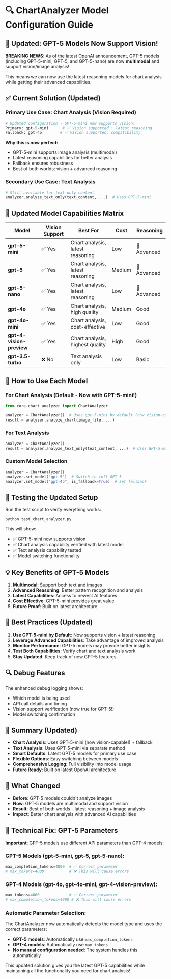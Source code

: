 # 🔍 ChartAnalyzer Model Configuration Guide

## 🎯 **Updated: GPT-5 Models Now Support Vision!**

**BREAKING NEWS**: As of the latest OpenAI announcement, GPT-5 models (including GPT-5-mini, GPT-5, and GPT-5-nano) are now **multimodal** and support vision/image analysis!

This means we can now use the latest reasoning models for chart analysis while getting their advanced capabilities.

## ✅ **Current Solution (Updated)**

### **Primary Use Case: Chart Analysis (Vision Required)**
```python
# Updated configuration - GPT-5-mini now supports vision!
Primary: gpt-5-mini      # ✅ Vision supported + latest reasoning
Fallback: gpt-4o        # ✅ Vision supported, compatibility
```

**Why this is now perfect:**
- GPT-5-mini supports image analysis (multimodal)
- Latest reasoning capabilities for better analysis
- Fallback ensures robustness
- Best of both worlds: vision + advanced reasoning

### **Secondary Use Case: Text Analysis**
```python
# Still available for text-only content
analyzer.analyze_text_only(text_content, ...)  # Uses GPT-5-mini
```

## 🔧 **Updated Model Capabilities Matrix**

| Model | Vision Support | Best For | Cost | Reasoning |
|-------|----------------|-----------|------|-----------|
| **gpt-5-mini** | ✅ Yes | Chart analysis, latest reasoning | Low | 🚀 Advanced |
| **gpt-5** | ✅ Yes | Chart analysis, latest reasoning | Medium | 🚀 Advanced |
| **gpt-5-nano** | ✅ Yes | Chart analysis, latest reasoning | Low | 🚀 Advanced |
| **gpt-4o** | ✅ Yes | Chart analysis, high quality | Medium | Good |
| **gpt-4o-mini** | ✅ Yes | Chart analysis, cost-effective | Low | Good |
| **gpt-4-vision-preview** | ✅ Yes | Chart analysis, highest quality | High | Good |
| **gpt-3.5-turbo** | ❌ No | Text analysis only | Low | Basic |

## 🚀 **How to Use Each Model**

### **For Chart Analysis (Default - Now with GPT-5-mini!)**
```python
from core.chart_analyzer import ChartAnalyzer

analyzer = ChartAnalyzer()  # Uses gpt-5-mini by default (now vision-capable!)
result = analyzer.analyze_chart(image_file, ...)
```

### **For Text Analysis**
```python
analyzer = ChartAnalyzer()
result = analyzer.analyze_text_only(text_content, ...)  # Uses GPT-5-mini
```

### **Custom Model Selection**
```python
analyzer = ChartAnalyzer()
analyzer.set_model("gpt-5")  # Switch to full GPT-5
analyzer.set_model("gpt-4o", is_fallback=True)  # Set fallback
```

## 🧪 **Testing the Updated Setup**

Run the test script to verify everything works:
```bash
python test_chart_analyzer.py
```

This will show:
- ✅ GPT-5-mini now supports vision
- ✅ Chart analysis capability verified with latest model
- ✅ Text analysis capability tested
- ✅ Model switching functionality

## 💡 **Key Benefits of GPT-5 Models**

1. **Multimodal**: Support both text and images
2. **Advanced Reasoning**: Better pattern recognition and analysis
3. **Latest Capabilities**: Access to newest AI features
4. **Cost Effective**: GPT-5-mini provides great value
5. **Future Proof**: Built on latest architecture

## 🎯 **Best Practices (Updated)**

1. **Use GPT-5-mini by Default**: Now supports vision + latest reasoning
2. **Leverage Advanced Capabilities**: Take advantage of improved analysis
3. **Monitor Performance**: GPT-5 models may provide better insights
4. **Test Both Capabilities**: Verify chart and text analysis work
5. **Stay Updated**: Keep track of new GPT-5 features

## 🔍 **Debug Features**

The enhanced debug logging shows:
- Which model is being used
- API call details and timing
- Vision support verification (now true for GPT-5!)
- Model switching confirmation

## 📝 **Summary (Updated)**

- **Chart Analysis**: Uses GPT-5-mini (now vision-capable!) + fallback
- **Text Analysis**: Uses GPT-5-mini via separate method
- **Smart Defaults**: Latest GPT-5 models for primary use case
- **Flexible Options**: Easy switching between models
- **Comprehensive Logging**: Full visibility into model usage
- **Future Ready**: Built on latest OpenAI architecture

## 🎉 **What Changed**

- **Before**: GPT-5 models couldn't analyze images
- **Now**: GPT-5 models are multimodal and support vision
- **Result**: Best of both worlds - latest reasoning + image analysis
- **Impact**: Better chart analysis with advanced AI capabilities

## 🔧 **Technical Fix: GPT-5 Parameters**

**Important**: GPT-5 models use different API parameters than GPT-4 models:

### **GPT-5 Models (gpt-5-mini, gpt-5, gpt-5-nano):**
```python
max_completion_tokens=4000  # ✅ Correct parameter
# max_tokens=4000           # ❌ This will cause errors
```

### **GPT-4 Models (gpt-4o, gpt-4o-mini, gpt-4-vision-preview):**
```python
max_tokens=4000             # ✅ Correct parameter
# max_completion_tokens=4000 # ❌ This will cause errors
```

### **Automatic Parameter Selection:**
The ChartAnalyzer now automatically detects the model type and uses the correct parameters:
- **GPT-5 models**: Automatically use `max_completion_tokens`
- **GPT-4 models**: Automatically use `max_tokens`
- **No manual configuration needed**: The system handles this automatically

This updated solution gives you the latest GPT-5 capabilities while maintaining all the functionality you need for chart analysis! 